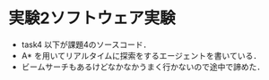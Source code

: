 # 実験2ソフトウェア実験
- task4 以下が課題4のソースコード．
- A* を用いてリアルタイムに探索をするエージェントを書いている．
- ビームサーチもあるけどなかなかうまく行かないので途中で諦めた．
